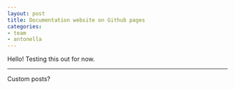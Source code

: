 ```yaml
---
layout: post
title: Documentation website on Github pages
categories:
- team
- antonella
---
```


Hello!  Testing this out for now.

---

Custom posts?
